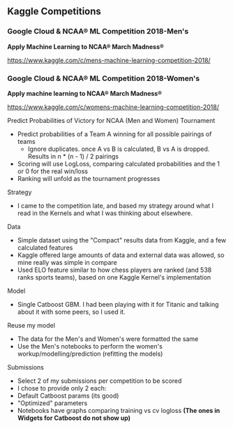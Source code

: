 ## Kaggle Competitions

### Google Cloud & NCAA® ML Competition 2018-Men's
**Apply Machine Learning to NCAA® March Madness®**

https://www.kaggle.com/c/mens-machine-learning-competition-2018/



### Google Cloud & NCAA® ML Competition 2018-Women's
**Apply machine learning to NCAA® March Madness®**

https://www.kaggle.com/c/womens-machine-learning-competition-2018/


Predict Probabilities of Victory for NCAA (Men and Women) Tournament
- Predict probabilities of a Team A winning for all possible pairings of teams
  - Ignore duplicates. once A vs B is calculated, B vs A is dropped. Results in n * (n - 1) / 2 pairings
- Scoring will use LogLoss, comparing calculated probabilities and the 1 or 0 for the real win/loss
- Ranking will unfold as the tournament progresses


Strategy
- I came to the competition late, and based my strategy around what I read in the Kernels and what I was thinking about elsewhere.

Data
- Simple dataset using the "Compact" results data from Kaggle, and a few calculated features
- Kaggle offered large amounts of data and external data was allowed, so mine really was simple in compare
- Used ELO feature similar to how chess players are ranked (and 538 ranks sports teams), based on one Kaggle Kernel's implementation

Model
- Single Catboost GBM. I had been playing with it for Titanic and talking about it with some peers, so I used it.

Reuse my model
 - The data for the Men's and Women's were formatted the same
 - Use the Men's notebooks to perform the women's workup/modelling/prediction (refitting the models)
 
 Submissions
 - Select 2 of my submissions per competition to be scored
 - I chose to provide only 2 each: 
  - Default Catboost params (its good)
  - "Optimized" parameters
  - Notebooks have graphs comparing training vs cv logloss **(The ones in Widgets for Catboost do not show up)**


